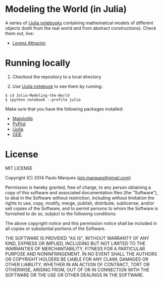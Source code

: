 Modeling the World (in Julia)
==================

A series of [IJulia notebooks](https://github.com/JuliaLang/IJulia.jl) containing mathematical 
models of different objects (both from the real world and from abstract constructions). Check them out, live:

* [Lorenz Attractor](http://nbviewer.ipython.org/urls/raw.github.com/pjpmarques/Julia-Modelling-the-World/master/Lorenz%2520Attractor.ipynb)


Running locally
===============

1. Checkout the repository to a local directory

2. Use [IJulia notebook](https://github.com/JuliaLang/IJulia.jl) to see them by running:

```
$ cd Julia-Modeling-the-World
$ ipython notebook --profile julia
``` 

Make sure that you have the following packages installed:

* [Matplotlib](http://matplotlib.org/)
* [PyPlot](https://github.com/stevengj/PyPlot.jl)
* [IJulia](https://github.com/JuliaLang/IJulia.jl)
* [ODE](https://github.com/JuliaLang/ODE.jl)



License
=======

MIT LICENSE

Copyright (C) 2014 Paulo Marques (pjp.marques@gmail.com)

Permission is hereby granted, free of charge, to any person obtaining a copy of 
this software and associated documentation files (the "Software"), to deal in
the Software without restriction, including without limitation the rights to
use, copy, modify, merge, publish, distribute, sublicense, and/or sell copies of
the Software, and to permit persons to whom the Software is furnished to do so,
subject to the following conditions:
 
The above copyright notice and this permission notice shall be included in all 
copies or substantial portions of the Software.
 
THE SOFTWARE IS PROVIDED "AS IS", WITHOUT WARRANTY OF ANY KIND, EXPRESS OR
IMPLIED, INCLUDING BUT NOT LIMITED TO THE WARRANTIES OF MERCHANTABILITY, FITNESS
FOR A PARTICULAR PURPOSE AND NONINFRINGEMENT. IN NO EVENT SHALL THE AUTHORS OR
COPYRIGHT HOLDERS BE LIABLE FOR ANY CLAIM, DAMAGES OR OTHER LIABILITY, WHETHER
IN AN ACTION OF CONTRACT, TORT OR OTHERWISE, ARISING FROM, OUT OF OR IN 
CONNECTION WITH THE SOFTWARE OR THE USE OR OTHER DEALINGS IN THE SOFTWARE.
